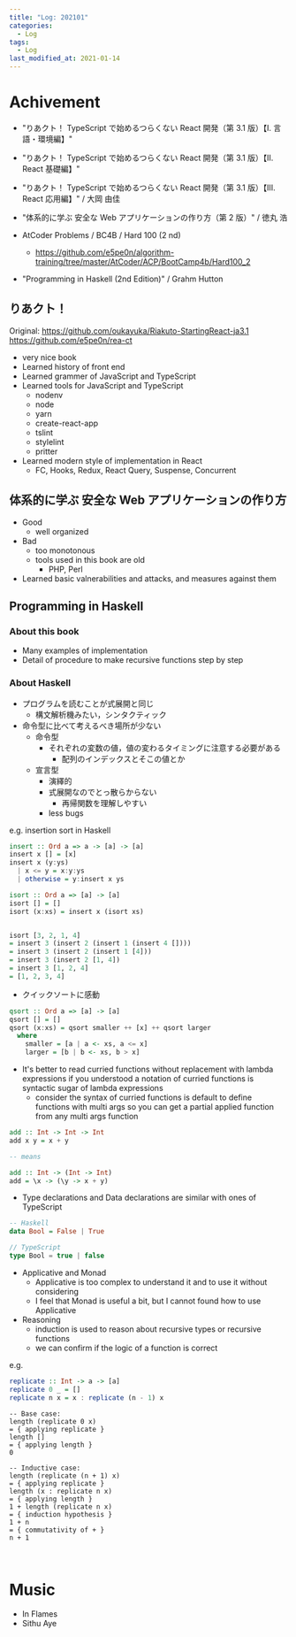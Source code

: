 ```yaml
---
title: "Log: 202101"
categories:
  - Log
tags:
  - Log
last_modified_at: 2021-01-14
---
```


# Achivement

- "りあクト！ TypeScript で始めるつらくない React 開発（第 3.1 版）【I. 言語・環境編】"
- "りあクト！ TypeScript で始めるつらくない React 開発（第 3.1 版）【II. React 基礎編】"
- "りあクト！ TypeScript で始めるつらくない React 開発（第 3.1 版）【III. React 応用編】" / 大岡 由佳
- "体系的に学ぶ 安全な Web アプリケーションの作り方（第 2 版）" / 徳丸 浩

- AtCoder Problems / BC4B / Hard 100 (2 nd)  
  - https://github.com/e5pe0n/algorithm-training/tree/master/AtCoder/ACP/BootCamp4b/Hard100_2

- "Programming in Haskell (2nd Edition)" / Grahm Hutton

## りあクト！

Original: https://github.com/oukayuka/Riakuto-StartingReact-ja3.1  
https://github.com/e5pe0n/rea-ct

- very nice book
- Learned history of front end 
- Learned grammer of JavaScript and TypeScript
- Learned tools for JavaScript and TypeScript
  - nodenv
  - node
  - yarn
  - create-react-app
  - tslint
  - stylelint
  - pritter
- Learned modern style of implementation in React
  - FC, Hooks, Redux, React Query, Suspense, Concurrent


## 体系的に学ぶ 安全な Web アプリケーションの作り方

- Good
  - well organized
- Bad
  - too monotonous
  - tools used in this book are old
    - PHP, Perl
- Learned basic valnerabilities and attacks, and measures against them

## Programming in Haskell

### About this book

- Many examples of implementation
- Detail of procedure to make recursive functions step by step

### About Haskell
- プログラムを読むことが式展開と同じ
  - 構文解析機みたい，シンタクティック
- 命令型に比べて考えるべき場所が少ない
  - 命令型
    - それぞれの変数の値，値の変わるタイミングに注意する必要がある
      - 配列のインデックスとそこの値とか
  - 宣言型
    - 演繹的
    - 式展開なのでとっ散らからない
      - 再帰関数を理解しやすい
    - less bugs

e.g. insertion sort in Haskell

```hs
insert :: Ord a => a -> [a] -> [a]
insert x [] = [x]
insert x (y:ys)
  | x <= y = x:y:ys
  | otherwise = y:insert x ys

isort :: Ord a => [a] -> [a]
isort [] = []
isort (x:xs) = insert x (isort xs)


isort [3, 2, 1, 4]
= insert 3 (insert 2 (insert 1 (insert 4 [])))
= insert 3 (insert 2 (insert 1 [4]))
= insert 3 (insert 2 [1, 4])
= insert 3 [1, 2, 4]
= [1, 2, 3, 4]
```

- クイックソートに感動

```hs
qsort :: Ord a => [a] -> [a]
qsort [] = []
qsort (x:xs) = qsort smaller ++ [x] ++ qsort larger
  where 
    smaller = [a | a <- xs, a <= x]
    larger = [b | b <- xs, b > x]
```

- It's better to read curried functions without replacement with lambda expressions if you understood a notation of curried functions is syntactic sugar of lambda expressions
  - consider the syntax of curried functions is default to define functions with multi args so you can get a partial applied function from any multi args function

```hs
add :: Int -> Int -> Int
add x y = x + y

-- means

add :: Int -> (Int -> Int)
add = \x -> (\y -> x + y)
```

- Type declarations and Data declarations are similar with ones of TypeScript

```hs
-- Haskell
data Bool = False | True
```

```ts
// TypeScript
type Bool = true | false
```

- Applicative and Monad
  - Applicative is too complex to understand it and to use it without considering
  - I feel that Monad is useful a bit, but I cannot found how to use Applicative
- Reasoning
  - induction is used to reason about recursive types or recursive functions
  - we can confirm if the logic of a function is correct

e.g.  
```hs
replicate :: Int -> a -> [a]
replicate 0 _ = []
replicate n x = x : replicate (n - 1) x
```

```
-- Base case:
length (replicate 0 x)
= { applying replicate }
length []
= { applying length }
0

-- Inductive case:
length (replicate (n + 1) x)
= { applying replicate }
length (x : replicate n x)
= { applying length }
1 + length (replicate n x)
= { induction hypothesis }
1 + n
= { commutativity of + }
n + 1
```

<br>

# Music

- In Flames
- Sithu Aye